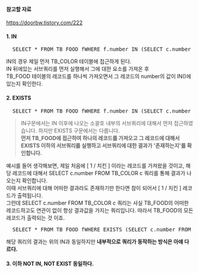 #### 참고할 자료
https://doorbw.tistory.com/222

#### 1. IN
<pre>
  SELECT * FROM TB_FOOD fWHERE f.number IN (SELECT c.number FROM TB_COLOR c);
</pre>

IN의 경우 제일 먼저 TB_COLOR 테이블에 접근하게 된다.  
IN 뒤에있는 서브쿼리를 먼저 실행해서 그에 대한 요소를 가져온 후  
TB_FOOD 테이블의 레코드를 하나씩 가져오면서 그 레코드의 number의 값이 IN()에 있는지 확인한다.  

#### 2. EXISTS
<pre>
  SELECT * FROM TB_FOOD fWHERE f.number IN (SELECT c.number FROM TB_COLOR c);
</pre>

> IN구문에서는 IN 이후에 나오는 소괄호 내부의 서브쿼리에 대해서 먼저 접근하였습니다. 하지만 EXISTS 구문에서는 다릅니다.  
> <b> 먼저 TB_FOOD에 접근하여 하나의 레코드를 가져오고 그 레코드에 대해서 EXISTS 이하의 서브쿼리를 실행하고 서브쿼리에 대한 결과가 '존재하는지'를 확인합니다. </b>

예시를 들어 생각해보면, 제일 처음에 [ 1 / 치킨 ] 이라는 레코드를 가져왔을 것이고, 해당 레코드에 대해서 SELECT c.number FROM TB_COLOR c 쿼리를 통해 결과가 나오는지 확인합니다.  
이때 서브쿼리에 대해 어떠한 결과라도 존재하기만 한다면 참이 되어서 [ 1 / 치킨 ] 레코드가 출력됩니다.  
그런데 SELECT c.number FROM TB_COLOR c 쿼리는 사실 TB_FOOD의 어떠한 레코드하고도 연관이 없이 항상 결과값을 가지는 쿼리입니다. 따라서 TB_FOOD의 모든 레코드가 출력되는 것 이죠.

<pre>
  SELECT * FROM TB_FOOD fWHERE EXISTS (SELECT c.number FROM TB_COLOR c WHERE c.number = f.number);
</pre>

해당 쿼리의 결과는 위의 IN과 동일하지만 <b> 내부적으로 쿼리가 동작하는 방식은 아얘 다르다. </b>

#### 3. 이하 NOT IN, NOT EXIST 동일하다.
